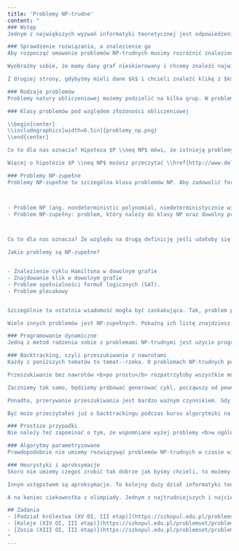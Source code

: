 ```yaml
---
title: 'Problemy NP-trudne'
content: "
### Wstęp
Jednym z największych wyzwań informatyki teoretycznej jest odpowiedzenie na pytanie: <b>Czy $P$~$=$~$NP$?</b>. W tym artykule dowiesz się, co to znaczy, a także jak radzić sobie z problemami NP-trudnymi.

### Sprawdzenie rozwiązania, a znalezienie go
Aby rozpocząć omawanie problemów NP-trudnych musimy rozróżnić znalezienie i sprawdzenie rozwiązania. Sprawdzenie polega na tym, że mając w ręku jakiegoś <b>kandydata</b> na rozwiązanie chcemy powiedzieć, czy faktycznie spełnia warunki zadania. Tak może być w przypadku problemu kliki.

Wyobraźmy sobie, że mamy dany graf nieskierowany i chcemy znaleźć największy jego podgraf taki, że każda para wierzchołków jest połączona krawędzią (czyli klikę). W tym wypadku sprawdzenie rozwiązania jest tak samo trudne jak znalezienie go -- gdy chcemy się upewnić, że nie ma lepszego tak czy inaczej musimy poszukać większych klik. 

Z drugiej strony, gdybyśmy mieli dane $k$ i chcieli znaleźć klikę z $k$ wierzchołków, to sprawdzenie jest znacznie prostsze -- wystarczy tylko upewnić się, że wyróżniliśmy $k$ wierzchołków, a każda para z nich jest połączona krawędzią. To pokazuje, że sprawdzenie rozwiązania może być prostsze niż znalezienie go, choć tak być nie musi.

### Rodzaje problemów
Problemy natury obliczeniowej możemy podzielić na kilka grup. W problemach <b>decyzyjnych</b> zwykle pytanie zaczyna się od <b>czy?</b>, a naszym zadaniem jest odpowiedzieć <b>TAK</b> lub <b>NIE</b>. Takim problemem jest na przykład sprawdzenie, czy w grafie istnieje klika rozmiaru $k$ (powyższe zadanie). Inną grupą są problemy optymalizacyjne, gdzie musimy znaleźć w pewnym sensie <b>najlepsze</b> rozwiązanie. Problem znalezienie największej kliki jest problemem optymalizacyjnym. Zauważmy, że te dwa problemy są w pewnym sensie podobne. Jeśli umiemy rozwiązać sprawdzanie, czy istnieje klika wielkości $k,$ to możemy przeiterować się po każdym możliwym $k$ i znaleźć największe takie $k,$ dla którego rozwiązanie istnieje, aby rozwiązać drugi problem (lub w przypadkach ekstremalnej desperacji użyć wyszukiwania binarnego po wyniku aby zbić $O(n)$ do $O(logN)$). Są jeszcze inne rodzaje problemów, ale w tym miejscu nie potrzebujemy ich definiować.

### Klasy problemów pod względem złożoności obliczeniowej

\\begin{center}
\\includegraphics[width=6.5in]{problemy_np.png}
\\end{center}

Co to dla nas oznacza? Hipoteza $P \\neq NP$ mówi, że istnieją problemy decyzyjne, których nie da się rozwiązać w czasie wielomianowym (przy założeniu kilku drobnych szczegółów). Od wielu lat informatycy starają się zarówno rozstrzygnąć hipotezę, jak i radzić z problemami NP-trudnymi przy założeniu, że jednak łatwe nie są.

Więcej o hipotezie $P \\neq NP$ możesz przeczytać \\href{http://www.deltami.edu.pl/temat/informatyka/2016/12/27/Czemu_nikt_nie_wierzy_ze_P_NP/}{tutaj}.

### Problemy NP-zupełne
Problemy NP-zupełne to szczególna klasa problemów NP. Aby zadowolić formalistów (z wikipedii): 



- Problem NP (ang. nondeterministic polynomial, niedeterministycznie wielomianowy): problem decyzyjny, dla którego rozwiązanie można zweryfikować w czasie wielomianowym. Równoważna definicja mówi, że problem jest w klasie NP, jeśli może być rozwiązany w wielomianowym czasie na niedeterministycznej maszynie Turinga.
- Problem NP-zupełny: problem, który należy do klasy NP oraz dowolny problem należący do~NP może być do niego zredukowany w czasie wielomianowym.



Co to dla nas oznacza? Ze względu na drugą definicję jeśli udałoby się rozwiązać choć jeden z problemów NP-zupełnych w czasie wielomianowym, to <b>wszystkie</b> problemy NP-zupełne byłyby rozwiązywalne w czasie wielomianowym(!). Również z tego powodu większość naukowców nie wierzy w to, że $P = NP.$

Jakie problemy są NP-zupełne? 


- Znalezienie cyklu Hamiltona w dowolnym grafie
- Znajdowanie klik w dowolnym grafie
- Problem spełnialności formuł logicznych (SAT).
- Problem plecakowy


Szczególnie ta ostatnia wiadomość mogła być zaskakująca. Tak, problem plecakowy jest NP-zupełny. Nasze algorytmy działały w czasie $O(n\\cdot w),$ gdzie $w$ było wielkością liczby. To nie jest czas wielomianowy względem samego $n$ :)

Wiele innych problemów jest NP-zupełnych. Pokaźną ich listę znajdziesz \\href{https://en.wikipedia.org/wiki/List_of_NP-complete_problems}{tutaj}. Z kolei o redukcjach między problemami możesz przeczytać w \\href{http://www.deltami.edu.pl/temat/informatyka/2017/08/24/Dlaczego_niektore_lamiglowki/}{Delcie}.

### Programowanie dynamiczne
Jedną z metod radzenia sobie z problemami NP-trudnymi jest użycie programowania dynamicznego. Łatwo domyślić się, że będzie ono działać w czasie wykładniczym. Artykuł na ten temat już prawdopodobnie czytałeś. Jeśli nie, zajrzyj koniecznie na \\href{http://kompendium.meetit.pl/kurs#dp4}{naszą stronę}.

### Backtracking, czyli przeszukiwanie z nawrotami
Każdy z poniższych tematów to temat--rzeka. O problemach NP-trudnych powstało mnóstwo zaawansowanej teorii. Postaram się przybliżyć podstawy, a rozszerzeniem będą linkowane artykuły.

Przeszukiwanie bez nawrotów <b>po prostu</b> rozpatrzyłoby wszystkie możliwości. Przykładowo -- aby znaleźć cykl Hamiltona w grafie możemy po prostu rozważyć wszystkie kolejności wierzchołków, ale to osiągnęłoby złożoność $O(n! \\cdot n).$ Zamiast tego możemy być odrobinę sprytniejsi.

Zaczniemy tak samo, będziemy próbować generować cykl, począwszy od pewnego wierzchołka. Następnie, jeśli $x$ jest ostatnim znalezionym wierzchołkiem, to każdy kolejny potencjalny wierzchołek na cyklu musi być sąsiadem $x.$ Ponadto, ten nowy wierzchołek nie mógł się wcześniej znajdować na cyklu. To najczęściej znacznie ogranicza nam liczbę możliwości do sprawdzenia.

Ponadto, przerywanie przeszukiwania jest bardzo ważnym czynnikiem. Gdy z jakiegoś powodu jesteśmy w stanie stwierdzić, że <b>coś się zepsuło</b> i nie ma szans na znalezienie rozwiązania, to możemy cofnąć przesukiwanie. Z tego właśnie powodu ta technika nazywa się przeszukiwaniem z nawrotami.

Być może przeczytałeś już o backtrackingu podczas kursu algorytmiki na <b>MAIN 2</b>. Jeśli nie, zachęcam żeby na niego spojrzeć pod \\href{https://main2.edu.pl/main2/courses/show/7/18/}{tym linkiem}.

### Prostsze przypadki
Nie należy też zapominać o tym, że wspomniane wyżej problemy <b>w ogólności</b> są trudne. To wcale nie oznacza, że jest tak zawsze! Mając dodatkowe warunki (na przykład specjalne grafy) możemy spokojnie poradzić sobie ze zmodyfikowanymi wersjami problemów NP-trudnych. Spróbuj swoich sił z <b>Clique problem</b> z dołączonych zadań, aby się o tym przekonać.

### Algorytmy parametryzowane
Prawdopodobnie nie umiemy rozwiązywąć problemów NP-trudnych w czasie wielomianowym. Możemy natomiast rozwiązywać je w czasie wykładniczym względem innych cech. Przykładowo, jeśli najdłuższa ścieżka prosta w grafie nie przekracza $k$ wierzchołków, to istnieje algorytm, który znajduje minimalne pokrycie wierzchołkowe w tym grafie ($n$ wierzchołków, $m$ krawędzi) w czasie $O((1 + \\sqrt{2})^k \\cdot (n+m)).$ Rozwiązuje on zadanie <b>Turystyka</b>, które dołączone jest do artykułu o dynamikach wykładniczych. 

### Heurystyki i aproksymacje
Skoro nie umiemy czegoś zrobić tak dobrze jak byśmy chcieli, to możemy pójść na pewne ustępstwa i poszukać algorytmów <b>heurystycznych</b>. Heurystyka to \"metoda znajdowania rozwiązań, dla której nie ma gwarancji znalezienia rozwiązania optymalnego, a często nawet prawidłowego. Rozwiązań tych używa się np. wtedy, gdy pełny algorytm jest z przyczyn technicznych zbyt kosztowny lub gdy jest nieznany\". Czasami możemy użyć też tzw. heurystyki czasowej, czyli założenia, które praktycznie przyspieszy nasz algorytm dla większości przypadków. Taką jest na przykład algorytm SPFA znajdowania najkrótszych ścieżek w grafie -- choć istnieją instancje problemu na których działa w złożoności $O(n\\cdot m),$ to w praktyce jest znacznie szybszy. Jego faktyczna złożoność wynosi $O(m)$ dla losowego grafu.

Innym ustępstwem są aproksymacje. To kolejny duży dział informatyki teoretycznej. Chodzi o to, aby zamiast rozwiązania optymalnego znaleźć \\textit{niewiele} gorsze. Formalnie, powiemy że algorytm jest $C$--aproksymacyjny, jeśli znajduje rozwiązanie nie więcej niż $C$ razy gorsze niż optymalne. Naprawdę często zdarzają się tutaj ciekawe i zaskakujące wyniki. Przykładowo, dla pewnego problemu w sposób banalny pokazujemy algorytm $2$--aproksymacyjny, a istnienie jakiegokolwiek lepszego algorytmu natychmiast implikowałoby potężny przełom w informatyce (coś prawie tak wielkiego jak $P \\neq NP$). Więcej znajdziesz \\href{http://smurf.mimuw.edu.pl/node/1142}{w tym artykule}.

A na koniec ciekawostka z olimpiady. Jednym z najtrudniejszych i najciekawszych zadań $22$ Olimpiady Informatycznej były <b>Tablice kierunkowe</b> autorstwa <b>Wojciecha Nadary</b>. Zadanie sprowadzało się do znalezienia największej kliki w dość specyficznym grafie. Kilku zawodników zdecydowało się spróbować zadziwiająco głupiego podejścia -- \\textit{Dopóki graf nie jest kliką, wyjmuj wierzchołek o najmniejszym stopniu}. Takie rozwiązania dostawały $100$ punktów. Kurtyna.

## Zadania
- [Podział królestwa (XV OI, III etap)](https://szkopul.edu.pl/problemset/problem/a-E26wgLFqHZJv98qc9jQe2E/site/?key=statement)
- [Koleje (XIV OI, III etap)](https://szkopul.edu.pl/problemset/problem/tNexGGGfl9rXi0IJkMjeA-SM/site/?key=statement)
- [Zosia (XIII OI, III etap)](https://szkopul.edu.pl/problemset/problem/Igfr_XfXWhPW-td_1TuZvWm1/site/?key=statement)
"
---
```

